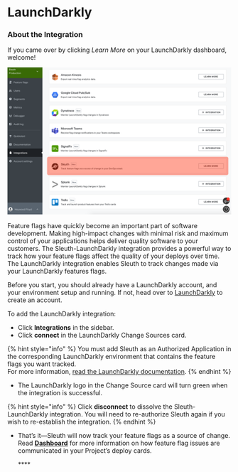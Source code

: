 # LaunchDarkly



### About the Integration  

If you came over by clicking _Learn More_ on your LaunchDarkly dashboard, welcome! 

![](../../.gitbook/assets/sleuth-on-ld-integrations%20%281%29.png)

Feature flags have quickly become an important part of software development. Making high-impact changes with minimal risk and maximum control of your applications helps deliver quality software to your customers. The Sleuth-LaunchDarkly integration provides a powerful way to track how your feature flags affect the quality of your deploys over time. The LaunchDarkly integration enables Sleuth to track changes made via your LaunchDarkly features flags.

Before you start, you should already have a LaunchDarkly account, and your environment setup and running. If not, head over to [LaunchDarkly](https://app.launchdarkly.com/) to create an account. 

To add the LaunchDarkly integration:

* Click **Integrations** in the sidebar.
* Click **connect** in the LaunchDarkly Change Sources card.

{% hint style="info" %}
You must add Sleuth as an Authorized Application in the corresponding LaunchDarkly environment that contains the feature flags you want tracked.  
For more information, [read the LaunchDarkly documentation](https://docs.launchdarkly.com/integrations/oauth).
{% endhint %}

* The LaunchDarkly logo in the Change Source card will turn green when the integration is successful. 

{% hint style="info" %}
Click **disconnect** to dissolve the Sleuth-LaunchDarkly integration. You will need to re-authorize Sleuth again if you wish to re-establish the integration.
{% endhint %}

* That’s it—Sleuth will now track your feature flags as a source of change. Read [**Dashboard**]() for more information on how feature flag issues are communicated in your Project’s deploy cards. 

  \*\*\*\*

